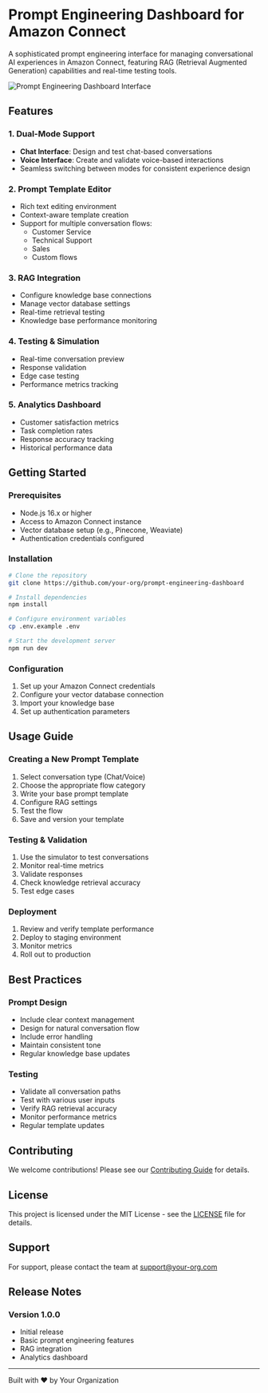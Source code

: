 # Prompt Engineering Dashboard for Amazon Connect

A sophisticated prompt engineering interface for managing conversational AI experiences in Amazon Connect, featuring RAG (Retrieval Augmented Generation) capabilities and real-time testing tools.

![Prompt Engineering Dashboard Interface](/ui-image.jpg)

## Features

### 1. Dual-Mode Support
- **Chat Interface**: Design and test chat-based conversations
- **Voice Interface**: Create and validate voice-based interactions
- Seamless switching between modes for consistent experience design

### 2. Prompt Template Editor
- Rich text editing environment
- Context-aware template creation
- Support for multiple conversation flows:
  - Customer Service
  - Technical Support
  - Sales
  - Custom flows

### 3. RAG Integration
- Configure knowledge base connections
- Manage vector database settings
- Real-time retrieval testing
- Knowledge base performance monitoring

### 4. Testing & Simulation
- Real-time conversation preview
- Response validation
- Edge case testing
- Performance metrics tracking

### 5. Analytics Dashboard
- Customer satisfaction metrics
- Task completion rates
- Response accuracy tracking
- Historical performance data

## Getting Started

### Prerequisites
- Node.js 16.x or higher
- Access to Amazon Connect instance
- Vector database setup (e.g., Pinecone, Weaviate)
- Authentication credentials configured

### Installation
```bash
# Clone the repository
git clone https://github.com/your-org/prompt-engineering-dashboard

# Install dependencies
npm install

# Configure environment variables
cp .env.example .env

# Start the development server
npm run dev
```

### Configuration
1. Set up your Amazon Connect credentials
2. Configure your vector database connection
3. Import your knowledge base
4. Set up authentication parameters

## Usage Guide

### Creating a New Prompt Template
1. Select conversation type (Chat/Voice)
2. Choose the appropriate flow category
3. Write your base prompt template
4. Configure RAG settings
5. Test the flow
6. Save and version your template

### Testing & Validation
1. Use the simulator to test conversations
2. Monitor real-time metrics
3. Validate responses
4. Check knowledge retrieval accuracy
5. Test edge cases

### Deployment
1. Review and verify template performance
2. Deploy to staging environment
3. Monitor metrics
4. Roll out to production

## Best Practices

### Prompt Design
- Include clear context management
- Design for natural conversation flow
- Include error handling
- Maintain consistent tone
- Regular knowledge base updates

### Testing
- Validate all conversation paths
- Test with various user inputs
- Verify RAG retrieval accuracy
- Monitor performance metrics
- Regular template updates

## Contributing
We welcome contributions! Please see our [Contributing Guide](CONTRIBUTING.md) for details.

## License
This project is licensed under the MIT License - see the [LICENSE](LICENSE) file for details.

## Support
For support, please contact the team at [support@your-org.com](mailto:support@your-org.com)

## Release Notes
### Version 1.0.0
- Initial release
- Basic prompt engineering features
- RAG integration
- Analytics dashboard

---
Built with ❤️ by Your Organization
